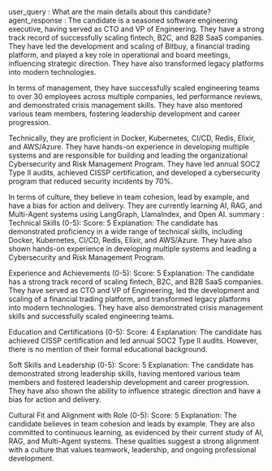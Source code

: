 user_query : What are the main details about this candidate?
agent_response : The candidate is a seasoned software engineering executive, having served as CTO and VP of Engineering. They have a strong track record of successfully scaling fintech, B2C, and B2B SaaS companies. They have led the development and scaling of Bitbuy, a financial trading platform, and played a key role in operational and board meetings, influencing strategic direction. They have also transformed legacy platforms into modern technologies. 

In terms of management, they have successfully scaled engineering teams to over 30 employees across multiple companies, led performance reviews, and demonstrated crisis management skills. They have also mentored various team members, fostering leadership development and career progression.

Technically, they are proficient in Docker, Kubernetes, CI/CD, Redis, Elixir, and AWS/Azure. They have hands-on experience in developing multiple systems and are responsible for building and leading the organizational Cybersecurity and Risk Management Program. They have led annual SOC2 Type II audits, achieved CISSP certification, and developed a cybersecurity program that reduced security incidents by 70%.

In terms of culture, they believe in team cohesion, lead by example, and have a bias for action and delivery. They are currently learning AI, RAG, and Multi-Agent systems using LangGraph, LlamaIndex, and Open AI.
summary : Technical Skills (0-5):
Score: 5
Explanation: The candidate has demonstrated proficiency in a wide range of technical skills, including Docker, Kubernetes, CI/CD, Redis, Elixir, and AWS/Azure. They have also shown hands-on experience in developing multiple systems and leading a Cybersecurity and Risk Management Program.

Experience and Achievements (0-5):
Score: 5
Explanation: The candidate has a strong track record of scaling fintech, B2C, and B2B SaaS companies. They have served as CTO and VP of Engineering, led the development and scaling of a financial trading platform, and transformed legacy platforms into modern technologies. They have also demonstrated crisis management skills and successfully scaled engineering teams.

Education and Certifications (0-5):
Score: 4
Explanation: The candidate has achieved CISSP certification and led annual SOC2 Type II audits. However, there is no mention of their formal educational background.

Soft Skills and Leadership (0-5):
Score: 5
Explanation: The candidate has demonstrated strong leadership skills, having mentored various team members and fostered leadership development and career progression. They have also shown the ability to influence strategic direction and have a bias for action and delivery.

Cultural Fit and Alignment with Role (0-5):
Score: 5
Explanation: The candidate believes in team cohesion and leads by example. They are also committed to continuous learning, as evidenced by their current study of AI, RAG, and Multi-Agent systems. These qualities suggest a strong alignment with a culture that values teamwork, leadership, and ongoing professional development.
